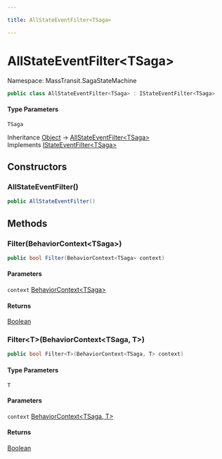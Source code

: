 ```yaml
---

title: AllStateEventFilter<TSaga>

---
```


# AllStateEventFilter\<TSaga\>

Namespace: MassTransit.SagaStateMachine

```csharp
public class AllStateEventFilter<TSaga> : IStateEventFilter<TSaga>
```

#### Type Parameters

`TSaga`<br/>

Inheritance [Object](https://learn.microsoft.com/en-us/dotnet/api/system.object) → [AllStateEventFilter\<TSaga\>](../masstransit-sagastatemachine/allstateeventfilter-1)<br/>
Implements [IStateEventFilter\<TSaga\>](../masstransit-sagastatemachine/istateeventfilter-1)

## Constructors

### **AllStateEventFilter()**

```csharp
public AllStateEventFilter()
```

## Methods

### **Filter(BehaviorContext\<TSaga\>)**

```csharp
public bool Filter(BehaviorContext<TSaga> context)
```

#### Parameters

`context` [BehaviorContext\<TSaga\>](../../masstransit-abstractions/masstransit/behaviorcontext-1)<br/>

#### Returns

[Boolean](https://learn.microsoft.com/en-us/dotnet/api/system.boolean)<br/>

### **Filter\<T\>(BehaviorContext\<TSaga, T\>)**

```csharp
public bool Filter<T>(BehaviorContext<TSaga, T> context)
```

#### Type Parameters

`T`<br/>

#### Parameters

`context` [BehaviorContext\<TSaga, T\>](../../masstransit-abstractions/masstransit/behaviorcontext-2)<br/>

#### Returns

[Boolean](https://learn.microsoft.com/en-us/dotnet/api/system.boolean)<br/>
